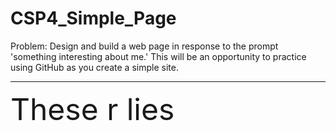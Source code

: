 # CSP4_Simple_Page
Problem: Design and build a web page in response to the prompt 'something interesting about me.' This will be an opportunity to practice using GitHub as you create a simple site.
<hr>
<heading>
<font size="100">These r lies</font>
